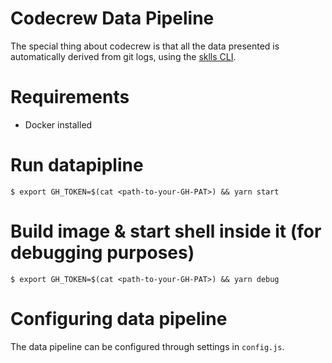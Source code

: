 # Codecrew Data Pipeline
The special thing about codecrew is that all the data presented is automatically derived from git logs, using the [sklls CLI](https://github.com/spring-media/sklls-cli).

# Requirements
- Docker installed

# Run datapipline
`$ export GH_TOKEN=$(cat <path-to-your-GH-PAT>) && yarn start`

# Build image & start shell inside it (for debugging purposes)
`$ export GH_TOKEN=$(cat <path-to-your-GH-PAT>) && yarn debug`

# Configuring data pipeline
The data pipeline can be configured through settings in `config.js`.